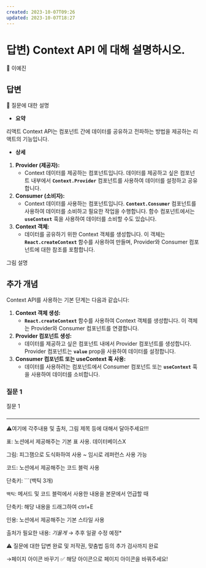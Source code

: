 ```yaml
---
created: 2023-10-07T09:26
updated: 2023-10-07T18:27
---
```

# 답변) Context API 에 대해 설명하시오.

<aside>
💫 이예진

</aside>

## 답변

<aside>
📌 질문에 대한 설명

</aside>

- **요약**

리액트 Context API는 컴포넌트 간에 데이터를 공유하고 전파하는 방법을 제공하는 리액트의 기능입니다.

- **상세**
1. **Provider (제공자):**
    - Context 데이터를 제공하는 컴포넌트입니다. 데이터를 제공하고 싶은 컴포넌트 내부에서 **`Context.Provider`** 컴포넌트를 사용하여 데이터를 설정하고 공유합니다.
2. **Consumer (소비자):**
    - Context 데이터를 사용하는 컴포넌트입니다. **`Context.Consumer`** 컴포넌트를 사용하여 데이터를 소비하고 필요한 작업을 수행합니다. 함수 컴포넌트에서는 **`useContext`** 훅을 사용하여 데이터를 소비할 수도 있습니다.
3. **Context 객체:**
    - 데이터를 공유하기 위한 Context 객체를 생성합니다. 이 객체는 **`React.createContext`** 함수를 사용하여 만들며, Provider와 Consumer 컴포넌트에 대한 참조를 포함합니다.

그림 설명

## 추가 개념

Context API를 사용하는 기본 단계는 다음과 같습니다:

1. **Context 객체 생성:**
    - **`React.createContext`** 함수를 사용하여 Context 객체를 생성합니다. 이 객체는 Provider와 Consumer 컴포넌트를 연결합니다.
2. **Provider 컴포넌트 생성:**
    - 데이터를 제공하고 싶은 컴포넌트 내에서 Provider 컴포넌트를 생성합니다. Provider 컴포넌트는 **`value`** prop을 사용하여 데이터를 설정합니다.
3. **Consumer 컴포넌트 또는 useContext 훅 사용:**
    - 데이터를 사용하려는 컴포넌트에서 Consumer 컴포넌트 또는 **`useContext`** 훅을 사용하여 데이터를 소비합니다.

### 질문 1

질문 1

### 

---

⚠️여기에 각주내용 및 출처, 그림 제목 등에 대해서 달아주세요!!!

표: 노션에서 제공해주는 기본 표 사용. 데이터베이스X

그림: 피그잼으로 도식화하여 사용 ~ 임시로 레퍼런스 사용 가능

코드: 노션에서 제공해주는 코드 블럭 사용 

단축키: ```(백틱 3개)

`백틱`: 메서드 및 코드 블럭에서 사용한 내용을 본문에서 언급할 때 

단축키: 해당 내용을 드래그하여 ctrl+E

인용: 노션에서 제공해주는 기본 스타일 사용

출처가 필요한 내용: *기울게* → 추후 일괄 수정 예정*

⚠️ 질문에 대한 답변 완료 및 저작권, 맞춤법 등의 추가 검사까지 완료

→페이지 아이콘 바꾸기 ✅ 해당 아이콘으로 페이지 아이콘을 바꿔주세요!
